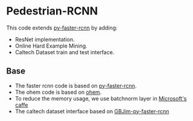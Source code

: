 # Pedestrian-RCNN

This code extends [py-faster-rcnn](https://github.com/rbgirshick/py-faster-rcnn) by adding:
  * ResNet implementation.
  * Online Hard Example Mining.
  * Caltech Dataset train and test interface. 

## Base

* The faster rcnn code is based on [py-faster-rcnn](https://github.com/rbgirshick/py-faster-rcnn).
* The ohem code is based on [ohem](https://github.com/abhi2610/ohem).
* To reduce the memory usage, we use batchnorm layer in [Microsoft's caffe](https://github.com/Microsoft/caffe)
* The caltech dataset interface based on [GBJim-py-faster-rcnn](https://github.com/GBJim/py-faster-rcnn)

